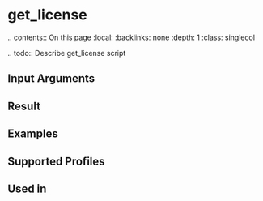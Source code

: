 

# get_license

.. contents:: On this page
    :local:
    :backlinks: none
    :depth: 1
    :class: singlecol

.. todo::
    Describe get_license script

Input Arguments
---------------

Result
------

Examples
--------

Supported Profiles
------------------

Used in
-------
